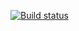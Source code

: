 [![Build status](https://ci.appveyor.com/api/projects/status/35w2ofu57trerejb/branch/main?svg=true)](https://ci.appveyor.com/project/IvenskiySergey/task-17-selenide/branch/main)